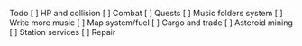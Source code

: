 Todo
[ ] HP and collision
[ ] Combat
[ ] Quests
[ ] Music folders system
[ ] Write more music
[ ] Map system/fuel
[ ] Cargo and trade
[ ] Asteroid mining
[ ] Station services
    [ ] Repair
    